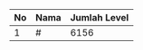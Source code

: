 | No | Nama            | Jumlah Level |
|----|-----------------|--------------|
| 1  | #    |    6156        |

